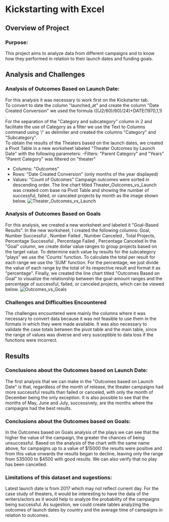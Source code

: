# Kickstarting with Excel

## Overview of Project

### Purpose: 
This project aims to analyze data from different campaigns and to know how they performed in relation to their launch dates and funding goals.

## Analysis and Challenges

### Analysis of Outcomes Based on Launch Date:
For this analysis it was necessary to work first on the Kickstarter tab.  
To convert to date the column "launched_at" and create the column "Date Created Conversion" we used the formula (((J2/60)/60)/24)+DATE(1970,1,1) .  
For the separation of the "Category and subcategory" column in 2 and facilitate the use of Category as a filter we use the Text to Columns command using '/' as delimiter and created the columns "Category" and "Subcategory".  
To obtain the results of the Theaters based on the launch dates, we created a Pivot Table in a new worksheet labeled "Theater Outcomes by Launch Date" with the following parameters:
 -Filters: 
  "Parent Category" and "Years"
  "Parent Category" was filtered on "theater"
- Columns: 
  "Outcomes"
- Rows: 
  "Date Created Conversion" (only months of the year displayed)
- Values: 
  "Count of Outcomes"
Campaign outcomes were sorted in descending order.
The line chart titled Theater_Outcomes_vs_Launch was created com base na Pivot Table and showing the number of successful, failed, or canceled projects by month as the image shown below.
![Theater_Outcomes_vs_Launch](https://user-images.githubusercontent.com/111664141/186991356-bb832d1b-b9ca-49a9-9850-796db44289a5.png)


### Analysis of Outcomes Based on Goals
For this analysis, we created a new worksheet and labeled it "Goal-Based Results".
In the new worksheet, I created the following columns:
Goal, Number Successful , Number Failed , Number Canceled , Total Projects, Percentage Successful , Percentage Failed , Percentage Canceled 
In the "Goal" column, we create dollar value ranges to group projects based on the target value.
To determine each value by results for the subcategory “plays” we use the 'Counts' function.
To calculate the total per result for each range we use the 'SUM' function.
For the percentage, we just divide the value of each range by the total of its respective result and format it as "percentage".
Finally, we created the line chart titled "Outcomes Based on Goal" to visualize the relationship between the goal-amount ranges and the percentage of successful, failed, or canceled projects, which can be viewed below.
![Outcomes_vs_Goals](https://user-images.githubusercontent.com/111664141/186991436-efb1ce58-81ea-4aac-a708-8b2a58ab1468.png)


### Challenges and Difficulties Encountered
The challenges encountered were mainly the columns where it was necessary to convert data because it was not feasible to use them in the formats in which they were made available. It was also necessary to validate the case totals between the pivot table and the main table, since the range of values was diverse and very susceptible to data loss if the functions were incorrect.

## Results

### Conclusions about the Outcomes based on Launch Date:
The first analysis that we can make in the "Outcomes based on Launch Date" is that, regardless of the month of release, the theater campaigns had more successful results than failed or canceled, with only the month of December being the only exception. 
It is also possible to see that the months of May, June and July, successively, are the months where the campaigns had the best results.

### Conclusions about the Outcomes based on Goals:
In the Outcomes based on Goals analysis of the plays we can see that the higher the value of the campaign, the greater the chances of being unsuccessful. 
Based on the analysis of the chart with the same name above, for campaigns up to a value of $15000 the results were positive and from this value onwards the results began to decline, leaving only the range from S35000 to $4500 with good results. 
We can also verify that no play has been cancelled.

### Limitations of this dataset and sugestions:
Latest launch date is from 2017 which may not reflect current day. 
For the case study of theaters, it would be interesting to have the data of the writers/actors as it would help to analyze the probability of the campaigns being successful.
As sugestion, we could create tables analyzing the outcomes of launch dates by country and the average time of campaigns in relation to outcomes.



